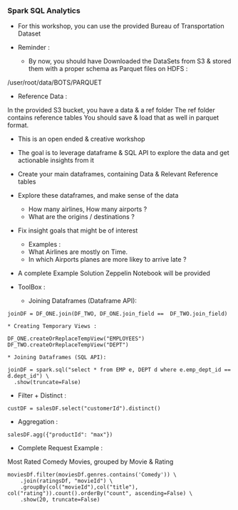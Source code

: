 
### Spark SQL Analytics

- For this workshop, you can use the provided Bureau of Transportation Dataset

- Reminder : 

    * By now, you should have Downloaded the DataSets from S3 & stored them with a proper schema as Parquet files on HDFS :

/user/root/data/BOTS/PARQUET

- Reference Data : 

In the provided S3 bucket, you have a data & a ref folder
The ref folder contains reference tables 
You should save & load that as well in parquet format.


- This is an open ended & creative workshop
- The goal is to leverage dataframe & SQL API to explore the data and get actionable insights from it
- Create your main dataframes, containing Data & Relevant Reference tables
- Explore these dataframes, and make sense of the data
   * How many airlines, How many airports ? 
   * What are the origins / destinations ?
   
- Fix insight goals that might be of interest 
   * Examples :   
   * What Airlines are mostly on Time. 
   * In which Airports planes are more likey to arrive late ?  

- A complete Example Solution Zeppelin Notebook will be provided 

- ToolBox : 

    * Joining Dataframes (Dataframe API): 

```
joinDF = DF_ONE.join(DF_TWO, DF_ONE.join_field ==  DF_TWO.join_field)
```

    * Creating Temporary Views : 

```
DF_ONE.createOrReplaceTempView("EMPLOYEES")
DF_TWO.createOrReplaceTempView("DEPT")
```
    * Joining Dataframes (SQL API): 

```
joinDF = spark.sql("select * from EMP e, DEPT d where e.emp_dept_id == d.dept_id") \
  .show(truncate=False)
```

- Filter + Distinct : 


```
custDF = salesDF.select("customerId").distinct()
```

- Aggregation : 

```
salesDF.agg({"productId": "max"})
```

- Complete Request Example : 

Most Rated Comedy Movies, grouped by Movie & Rating

```
moviesDf.filter(moviesDf.genres.contains('Comedy')) \
    .join(ratingsDf, "movieId") \
    .groupBy(col("movieId"),col("title"), col("rating")).count().orderBy("count", ascending=False) \
    .show(20, truncate=False)
```


